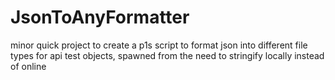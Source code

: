 # JsonToAnyFormatter
minor quick project to create a p1s script to format json into different file types for api test objects, spawned from the need to stringify locally instead of online 
